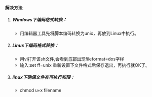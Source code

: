 
#### 解决方法

1. ##### Windows下编码格式转换：

    + 用编辑器工具先将脚本编码转换为unix，再放到Linux中执行。

2. ##### Linux下编码格式转换：

    + 用vi打开该sh文件,会看到底部出现fileformat=dos字样
    + 输入:set ff=unix  重新设置下文件格式后保存退出，再执行就OK了。

3. ##### linux下确保文件有可执行权限：

    + chmod u+x filename 